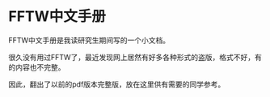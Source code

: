 # FFTW中文手册

FFTW中文手册是我读研究生期间写的一个小文档。

很久没有用过FFTW了，最近发现网上居然有好多各种形式的盗版，格式不好，有的内容也不完整。

因此，翻出了以前的pdf版本完整版，放在这里供有需要的同学参考。